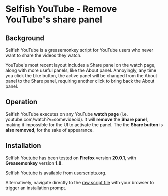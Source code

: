 # Selfish YouTube - Remove YouTube's share panel

## Background

Selfish YouTube is a greasemonkey script for YouTube users who never want to share the videos they watch.

YouTube's most recent layout includes a Share panel on the watch page, along with more useful panels, like the About panel. Annoyingly, any time you click the Like button, the active panel will be changed from the About panel to the Share panel, requiring another click to bring back the About panel.

## Operation

Selfish YouTube executes on any YouTube **watch page** (i.e. youtube.com/watch?v=somevideoid). It will **remove** the **Share panel**, making it impossible for the UI to activate the panel. The the **Share button** is **also removed**, for the sake of appearance.

## Installation

Selfish Youtube has been tested on **Firefox** version **20.0.1**, with **Greasemonkey** version **1.8**.

Selfish Youtube is available from [userscripts.org](https://userscripts.org/scripts/show/166809).

Alternatively, navigate directly to the [raw script file](../../raw/master/selfish-youtube.user.js) with your browser to trigger an installation prompt.
